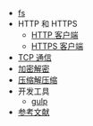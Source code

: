 - [fs](./fs/README.md)
- HTTP 和 HTTPS
    - [HTTP 客户端](./http/client/README.md)
    - [HTTPS 客户端](./https/client/README.md)
- [TCP 通信](./tcp/README.md)
- [加密解密](./crypto/README.md)
- [压缩解压缩](./zlib/README.md)
- 开发工具
    - [gulp](./dev-tools/gulp/README.md)
- [参考文献](./ref.md)